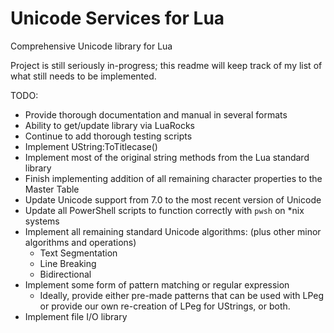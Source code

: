 # Unicode Services for Lua
Comprehensive Unicode library for Lua

Project is still seriously in-progress; this readme will keep track of my list of what still needs to be implemented.

TODO:
* Provide thorough documentation and manual in several formats
* Ability to get/update library via LuaRocks
* Continue to add thorough testing scripts
* Implement UString:ToTitlecase()
* Implement most of the original string methods from the Lua standard library
* Finish implementing addition of all remaining character properties to the Master Table
* Update Unicode support from 7.0 to the most recent version of Unicode
* Update all PowerShell scripts to function correctly with `pwsh` on *nix systems
* Implement all remaining standard Unicode algorithms: (plus other minor algorithms and operations)
  * Text Segmentation
  * Line Breaking
  * Bidirectional
* Implement some form of pattern matching or regular expression
  * Ideally, provide either pre-made patterns that can be used with LPeg or provide our own re-creation of LPeg for UStrings, or both.
* Implement file I/O library